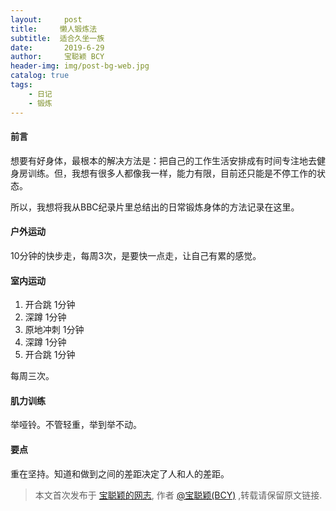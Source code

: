 ```yaml
---
layout:     post
title:     懒人锻炼法 
subtitle:  适合久坐一族    
date:       2019-6-29
author:     宝聪颖 BCY
header-img: img/post-bg-web.jpg
catalog: true
tags:
    - 日记
    - 锻炼
---
```




#### 前言

想要有好身体，最根本的解决方法是：把自己的工作生活安排成有时间专注地去健身房训练。但，我想有很多人都像我一样，能力有限，目前还只能是不停工作的状态。

所以，我想将我从BBC纪录片里总结出的日常锻炼身体的方法记录在这里。



#### 户外运动

10分钟的快步走，每周3次，是要快一点走，让自己有累的感觉。



#### 室内运动

1. 开合跳 1分钟
2. 深蹲 1分钟
3. 原地冲刺 1分钟
4. 深蹲 1分钟
5. 开合跳 1分钟

每周三次。

#### 肌力训练

举哑铃。不管轻重，举到举不动。

#### 要点

重在坚持。知道和做到之间的差距决定了人和人的差距。







> 本文首次发布于 [宝聪颖的网志](http://baocongying.github.io), 作者 [@宝聪颖(BCY)](http://github.com/baocongying) ,转载请保留原文链接.
